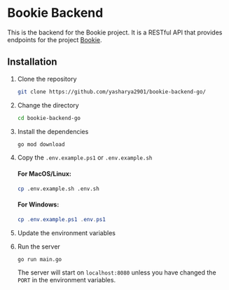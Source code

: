 # Bookie Backend
This is the backend for the Bookie project. It is a RESTful API that provides endpoints for the project [Bookie](https://www.github.com/yasharya2901/bookie).


## Installation
1. Clone the repository
    ```bash
    git clone https://github.com/yasharya2901/bookie-backend-go/
    ```

2. Change the directory
    ```bash
    cd bookie-backend-go
    ```

3. Install the dependencies
    ```bash
    go mod download
    ```

4. Copy the `.env.example.ps1` or `.env.example.sh`

    #### For MacOS/Linux:
    ```bash
    cp .env.example.sh .env.sh
    ```

    #### For Windows:
    ```powershell
    cp .env.example.ps1 .env.ps1
    ```

5. Update the environment variables

6. Run the server
    ```bash
    go run main.go
    ```
    The server will start on `localhost:8080` unless you have changed the `PORT` in the environment variables.
